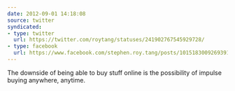 ```yaml
---
date: 2012-09-01 14:18:08
source: twitter
syndicated:
- type: twitter
  url: https://twitter.com/roytang/statuses/241902767545929728/
- type: facebook
  url: https://www.facebook.com/stephen.roy.tang/posts/10151830092693912
---
```


The downside of being able to buy stuff online is the possibility of impulse buying anywhere, anytime.